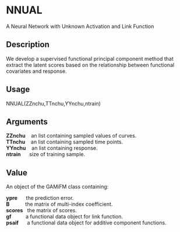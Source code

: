 # NNUAL
A Neural Network with Unknown Activation and Link Function
## Description
We develop a supervised functional principal component method that extract the latent scores based on the relationship between functional covariates and response.
## Usage
NNUAL(ZZnchu,TTnchu,YYnchu,ntrain)
## Arguments
**ZZnchu**  &nbsp;&nbsp;  an list containing sampled values of curves.  
**TTnchu**  &nbsp;&nbsp;  an list containing sampled time points.  
**YYnchu**  &nbsp;&nbsp;  an list containing response.  
**ntrain**  &nbsp;&nbsp;&nbsp;&nbsp;  size of training sample.   
## Value
An object of the GAMiFM class containing:  

**ypre** &nbsp;&nbsp;&nbsp;&nbsp; the prediction error.  
**B**    &nbsp;&nbsp;&nbsp;&nbsp;&nbsp;&nbsp;&nbsp;&nbsp;&nbsp; the matrix of multi-index coefficient.  
**scores**  &nbsp; the matrix of scores.   
**gf**  &nbsp;&nbsp;&nbsp;&nbsp;&nbsp;&nbsp;&nbsp;&nbsp; a functional data object for link function.  
**psaif**  &nbsp;&nbsp;&nbsp;&nbsp; a functional data object for additive component functions.
